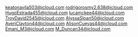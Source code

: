 keatonavila503@icloud.com
rodrigorosmy2.638@icloud.com
HugoEstrada455@icloud.com
lucamckee44@icloud.com
TroyDavid2545@icloud.com
AlyssaSloan50@icloud.com
AveriClayton44@icloud.com
AlisonCuevas44@icloud.com
Emani_M3@icloud.com
M_Duncan34@icloud.com

